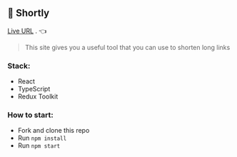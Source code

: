## 🔗 Shortly

[Live URL](https://shortly-antch8.vercel.app/) . 👈

> This site gives you a useful tool that you can use to shorten long links

### Stack:

- React
- TypeScript
- Redux Toolkit

### How to start:

- Fork and clone this repo
- Run `npm install`
- Run `npm start`
